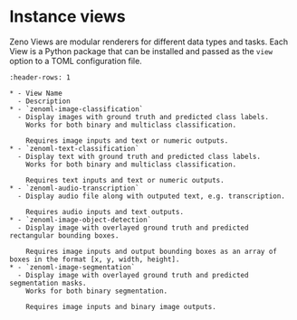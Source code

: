 # Instance views

Zeno Views are modular renderers for different data types and tasks.
Each View is a Python package that can be installed and passed as the `view` option to a TOML configuration file.

```{list-table}
:header-rows: 1

* - View Name
  - Description
* - `zenoml-image-classification`
  - Display images with ground truth and predicted class labels.
	Works for both binary and multiclass classification.

	Requires image inputs and text or numeric outputs.
* - `zenoml-text-classification`
  - Display text with ground truth and predicted class labels.
	Works for both binary and multiclass classification.

	Requires text inputs and text or numeric outputs.
* - `zenoml-audio-transcription`
  - Display audio file along with outputed text, e.g. transcription.

	Requires audio inputs and text outputs.
* - `zenoml-image-object-detection`
  - Display image with overlayed ground truth and predicted rectangular bounding boxes.

	Requires image inputs and output bounding boxes as an array of boxes in the format [x, y, width, height].
* - `zenoml-image-segmentation`
  - Display image with overlayed ground truth and predicted segmentation masks.
	Works for both binary segmentation.

	Requires image inputs and binary image outputs.
```
